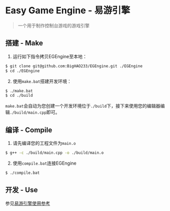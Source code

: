 # Easy Game Engine - 易游引擎
> 一个用于制作控制台游戏的游戏引擎

## 搭建 - Make
1. 运行如下指令拷贝EGEngine至本地：
```bash
$ git clone git@github.com:BigHAO233/EGEngine.git ./EGEngine
$ cd ./EGEngine
```
2. 使用`make.bat`搭建开发环境：
```bash
$ ./make.bat
$ cd ./build
```
`make.bat`会自动为您创建一个开发环境位于`./build`下，接下来使用您的编辑器编辑`./build/main.cpp`即可。

## 编译 - Compile
1. 请先编译您的工程文件为`main.o`
```bash
$ g++ -c ./build/main.cpp -o ./build/main.o
```
2. 使用`compile.bat`连接EGEngine
```bash
$ ./compile.bat
```

## 开发 - Use
参见[易游引擎使用参考](./doc/Home.md)

